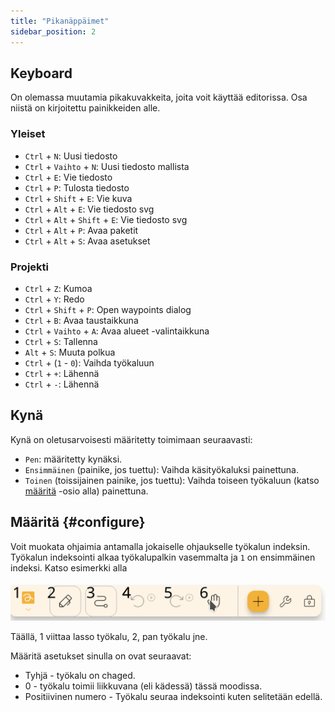 ```yaml
---
title: "Pikanäppäimet"
sidebar_position: 2
---
```



## Keyboard

On olemassa muutamia pikakuvakkeita, joita voit käyttää editorissa. Osa niistä on kirjoitettu painikkeiden alle.

### Yleiset

* `Ctrl` + `N`: Uusi tiedosto
* `Ctrl` + `Vaihto` + `N`: Uusi tiedosto mallista
* `Ctrl` + `E`: Vie tiedosto
* `Ctrl` + `P`: Tulosta tiedosto
* `Ctrl` + `Shift` + `E`: Vie kuva
* `Ctrl` + `Alt` + `E`: Vie tiedosto svg
* `Ctrl` + `Alt` + `Shift` + `E`: Vie tiedosto svg
* `Ctrl` + `Alt` + `P`: Avaa paketit
* `Ctrl` + `Alt` + `S`: Avaa asetukset

### Projekti

* `Ctrl` + `Z`: Kumoa
* `Ctrl` + `Y`: Redo
* `Ctrl` + `Shift` + `P`: Open waypoints dialog
* `Ctrl` + `B`: Avaa taustaikkuna
* `Ctrl` + `Vaihto` + `A`: Avaa alueet -valintaikkuna
* `Ctrl` + `S`: Tallenna
* `Alt` + `S`: Muuta polkua
* `Ctrl` + (`1` - `0`): Vaihda työkaluun
* `Ctrl` + `+`: Lähennä
* `Ctrl` + `-`: Lähennä

## Kynä

Kynä on oletusarvoisesti määritetty toimimaan seuraavasti:
* `Pen`: määritetty kynäksi.
* `Ensimmäinen` (painike, jos tuettu): Vaihda käsityökaluksi painettuna.
* `Toinen` (toissijainen painike, jos tuettu): Vaihda toiseen työkaluun (katso [määritä](#configure) -osio alla) painettuna.



## Määritä {#configure}

Voit muokata ohjaimia antamalla jokaiselle ohjaukselle työkalun indeksin. Työkalun indeksointi alkaa työkalupalkin vasemmalta ja `1` on ensimmäinen indeksi. Katso esimerkki alla

![työkalupalkin numerointi](toolbar_numbered.png)

Täällä, 1 viittaa lasso työkalu, 2, pan työkalu jne.

Määritä asetukset sinulla on ovat seuraavat:

* Tyhjä - työkalu on chaged.
* 0 - työkalu toimii liikkuvana (eli kädessä) tässä moodissa.
* Positiivinen numero - Työkalu seuraa indeksointi kuten selitetään edellä. 


